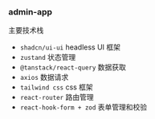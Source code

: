 ### admin-app

主要技术栈
- `shadcn/ui-ui` headless UI 框架
- `zustand` 状态管理
- `@tanstack/react-query` 数据获取
- `axios` 数据请求
- `tailwind css` css 框架
- `react-router` 路由管理
- `react-hook-form + zod` 表单管理和校验
